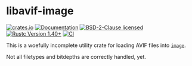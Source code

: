 # libavif-image

[![crates.io](https://img.shields.io/crates/v/libavif-image.svg)](https://crates.io/crates/libavif-image)
[![Documentation](https://docs.rs/libavif-image/badge.svg)](https://docs.rs/libavif-image)
[![BSD-2-Clause licensed](https://img.shields.io/crates/l/libavif-image.svg)](../LICENSE)
[![Rustc Version 1.40+](https://img.shields.io/badge/rustc-1.40+-lightgray.svg)](https://blog.rust-lang.org/2019/12/19/Rust-1.40.0.html)
[![CI](https://github.com/njaard/libavif-rs/workflows/CI/badge.svg)](https://github.com/njaard/libavif-rs/actions?query=workflow%3ACI)

This is a woefully incomplete utility crate
for loading AVIF files into [`image`](https://crates.io/crates/image).

Not all filetypes and bitdepths are correctly handled, yet.
